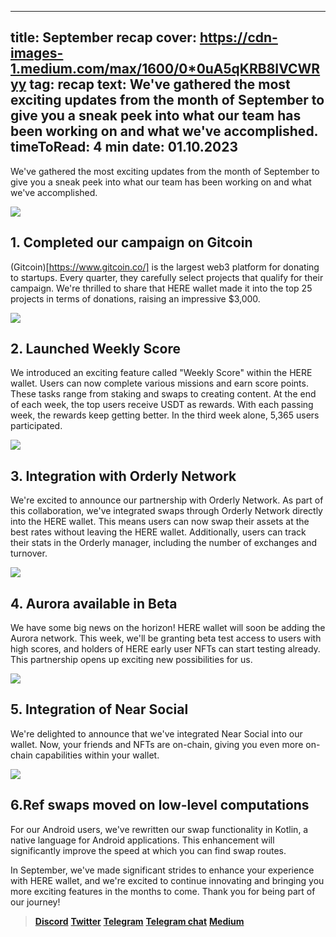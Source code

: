 -----
title: September recap
cover: https://cdn-images-1.medium.com/max/1600/0*0uA5qKRB8IVCWRyy
tag: recap
text: We've gathered the most exciting updates from the month of September to give you a sneak peek into what our team has been working on and what we've accomplished.
timeToRead: 4 min
date: 01.10.2023
-----

We've gathered the most exciting updates from the month of September to give you a sneak peek into what our team has been working on and what we've accomplished.


![](https://cdn-images-1.medium.com/max/1600/0*0uA5qKRB8IVCWRyy)


## 1. Completed our campaign on Gitcoin

(Gitcoin)[https://www.gitcoin.co/] is the largest web3 platform for donating to startups. Every quarter, they carefully select projects that qualify for their campaign. We're thrilled to share that HERE wallet made it into the top 25 projects in terms of donations, raising an impressive $3,000.

![](https://cdn-images-1.medium.com/max/1600/0*lqn5n0KvLKJmGG4F)



##  2. Launched Weekly Score

We introduced an exciting feature called "Weekly Score" within the HERE wallet. Users can now complete various missions and earn score points. These tasks range from staking and swaps to creating content. At the end of each week, the top users receive USDT as rewards. With each passing week, the rewards keep getting better. In the third week alone, 5,365 users participated.

![](https://cdn-images-1.medium.com/max/1600/0*gy6i_mXHtLJcCw9F)


## 3. Integration with Orderly Network

We're excited to announce our partnership with Orderly Network. As part of this collaboration, we've integrated swaps through Orderly Network directly into the HERE wallet. This means users can now swap their assets at the best rates without leaving the HERE wallet. Additionally, users can track their stats in the Orderly manager, including the number of exchanges and turnover.

![](https://cdn-images-1.medium.com/max/1600/0*-653Yl-xAXhpIgkq)



## 4. Aurora available in Beta

We have some big news on the horizon! HERE wallet will soon be adding the Aurora network. This week, we'll be granting beta test access to users with high scores, and holders of HERE early user NFTs can start testing already. This partnership opens up exciting new possibilities for us.

![](https://cdn-images-1.medium.com/max/1600/0*GKEcR7SodupfcMo7)


## 5. Integration of Near Social

We're delighted to announce that we've integrated Near Social into our wallet. Now, your friends and NFTs are on-chain, giving you even more on-chain capabilities within your wallet.


![](https://cdn-images-1.medium.com/max/1600/0*gVn08EHd_HipXgdS)



## 6.Ref swaps moved on low-level computations 

For our Android users, we've rewritten our swap functionality in Kotlin, a native language for Android applications. This enhancement will significantly improve the speed at which you can find swap routes.

In September, we've made significant strides to enhance your experience with HERE wallet, and we're excited to continue innovating and bringing you more exciting features in the months to come. Thank you for being part of our journey!


> [**Discord**](https://discord.gg/AfB5cvtFXH)
> [**Twitter**](https://twitter.com/here_wallet)
> [**Telegram**](https://t.me/herewallet)
> [**Telegram chat**](https://t.me/herewalletchat)
> [**Medium**](https://medium.com/@nearhere)